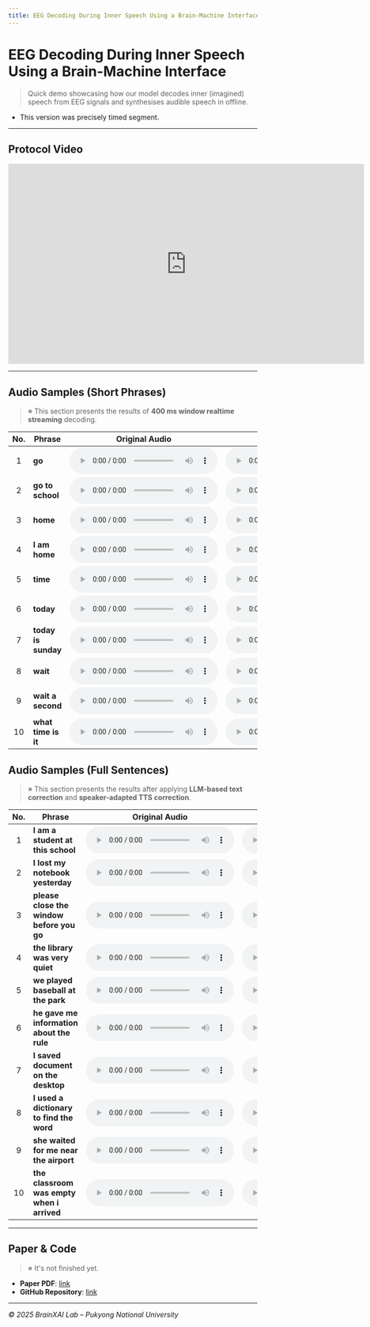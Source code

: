 ```yaml
---
title: EEG Decoding During Inner Speech Using a Brain-Machine Interface
---
```


# EEG Decoding During Inner Speech Using a Brain-Machine Interface
> Quick demo showcasing how our model decodes inner (imagined) speech from EEG signals and synthesises audible speech in offline.
- This version was precisely timed segment.

---

## Protocol Video
<iframe width="720" height="405" src="https://www.youtube.com/embed/Hh71r9p2UAg"
        title="Protocol video" frameborder="0" allowfullscreen></iframe>

---
## Audio Samples (Short Phrases)

> ※ This section presents the results of **400 ms window realtime streaming** decoding.

| No. | Phrase               | Original&nbsp;Audio | EEG-Imagined&nbsp;Audio |
|:--:|----------------------|--------------------|-----------------------|
| 1 | **go**                | <audio controls src="audio/tar_go.wav"></audio> | <audio controls src="audio/pred_go.wav"></audio> |
| 2 | **go to school**      | <audio controls src="audio/tar_gotoschool.wav"></audio> | <audio controls src="audio/pred_gotoschool.wav"></audio> |
| 3 | **home**              | <audio controls src="audio/tar_home.wav"></audio> | <audio controls src="audio/pred_home.wav"></audio> |
| 4 | **I am home**         | <audio controls src="audio/tar_iamhome.wav"></audio> | <audio controls src="audio/pred_iamhome.wav"></audio> |
| 5 | **time**              | <audio controls src="audio/tar_time.wav"></audio> | <audio controls src="audio/pred_time.wav"></audio> |
| 6 | **today**             | <audio controls src="audio/tar_today.wav"></audio> | <audio controls src="audio/pred_today.wav"></audio> |
| 7 | **today is sunday**   | <audio controls src="audio/tar_todayissunday.wav"></audio> | <audio controls src="audio/pred_todayissunday.wav"></audio> |
| 8 | **wait**              | <audio controls src="audio/tar_wait.wav"></audio> | <audio controls src="audio/pred_wait.wav"></audio> |
| 9 | **wait a second**     | <audio controls src="audio/tar_waitaseconds.wav"></audio> | <audio controls src="audio/pred_waitaseconds.wav"></audio> |
|10 | **what time is it**   | <audio controls src="audio/tar_whattimeisit.wav"></audio> | <audio controls src="audio/pred_whattimeisit.wav"></audio> |


## Audio Samples (Full Sentences)

> ※ This section presents the results after applying **LLM-based text correction** and **speaker-adapted TTS correction**.

| No. | Phrase | Original&nbsp;Audio | EEG-Imagined&nbsp;Audio |
|:--:|----------------------|--------------------|-----------------------|
| 1 | **I am a student at this school** | <audio controls src="audio/tar_iamastudentatthisschool.wav"></audio> | <audio controls src="audio/pred_iamastudentatthisschool.wav"></audio> | 
| 2 | **I lost my notebook yesterday** | <audio controls src="audio/tar_ilostmynotebookyesterday.wav"></audio> | <audio controls src="audio/pred_ilostmynotebookyesterday.wav"></audio> | 
| 3 | **please close the window before you go** | <audio controls src="audio/tar_pleaseclosethewindowbeforeyougo.wav"></audio> | <audio controls src="audio/pred_pleaseclosethewindowbeforeyougo.wav"></audio> | 
| 4 | **the library was very quiet** | <audio controls src="audio/tar_thelibrarywasveryquiet.wav"></audio> | <audio controls src="audio/pred_thelibrarywasveryquiet.wav"></audio> | 
| 5 | **we played baseball at the park** | <audio controls src="audio/tar_weplayedbaseballatthepark.wav"></audio> | <audio controls src="audio/pred_weplayedbaseballatthepark.wav"></audio> | 
| 6 | **he gave me information about the rule** | <audio controls src="audio/tar_hegavemeinformationabouttherule.wav"></audio> | <audio controls src="audio/pred_hegavemeinformationabouttherule.wav"></audio> | 
| 7 | **I saved document on the desktop** | <audio controls src="audio/tar_isaveddocumentonthedesktop.wav"></audio> | <audio controls src="audio/pred_isaveddocumentonthedesktop.wav"></audio> | 
| 8 | **I used a dictionary to find the word** | <audio controls src="audio/tar_iusedadictionarytofindtheword.wav"></audio> | <audio controls src="audio/pred_iusedadictionarytofindtheword.wav"></audio> | 
| 9 | **she waited for me near the airport** | <audio controls src="audio/tar_shewaitedformeneartheairport.wav"></audio> | <audio controls src="audio/pred_shewaitedformenear theairport.wav"></audio> |
|10 | **the classroom was empty when i arrived** | <audio controls src="audio/tar_theclassroomwasemptywheniarrived.wav"></audio> | <audio controls src="audio/pred_theclassroomwasemptywheniarrived.wav"></audio> |

---

## Paper & Code
> ※ It's not finished yet.
- **Paper PDF**: [link](#)
- **GitHub Repository**: [link](#)
---

_© 2025 BrainXAI Lab – Pukyong National University_
